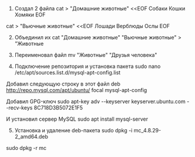 1. Создал 2 файла
cat > "Домашние животные" <<EOF
Собаки
Кошки
Хомяки
EOF


cat > "Вьючные животные" <<EOF
Лошади
Верблюды
Ослы
EOF

2. Объединил их
cat "Домашние животные" "Вьючные животные" > "Животные

3. Переименовал файл
mv "Животные" "Друзья человека"

4. Подключение репозитория и установка пакета
sudo nano /etc/apt/sources.list.d/mysql-apt-config.list

Добавил следующую строку в этот файл 
deb http://repo.mysql.com/apt/ubuntu/ focal mysql-apt-config

Добавил GPG-ключ
sudo apt-key adv --keyserver keyserver.ubuntu.com --recv-keys 8C718D3B5072E1F5

И установил сервер MySQL
sudo apt install mysql-server

5. Установка и удаление deb-пакета
sudo dpkg -i mc_4.8.29-2_amd64.deb

sudo dpkg -r mc